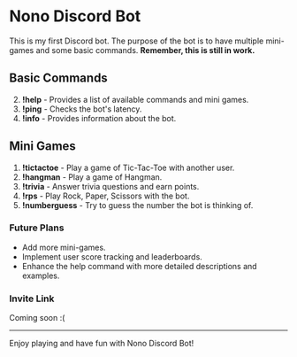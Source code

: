 # Nono Discord Bot

This is my first Discord bot. The purpose of the bot is to have multiple mini-games and some basic commands.
**Remember, this is still in work.**

## Basic Commands

2. **!help** - Provides a list of available commands and mini games.
3. **!ping** - Checks the bot's latency.
4. **!info** - Provides information about the bot.

## Mini Games

1. **!tictactoe** - Play a game of Tic-Tac-Toe with another user.
2. **!hangman** - Play a game of Hangman.
3. **!trivia** - Answer trivia questions and earn points.
4. **!rps** - Play Rock, Paper, Scissors with the bot.
5. **!numberguess** - Try to guess the number the bot is thinking of.

### Future Plans

- Add more mini-games.
- Implement user score tracking and leaderboards.
- Enhance the help command with more detailed descriptions and examples.

### Invite Link

Coming soon :(


---

Enjoy playing and have fun with Nono Discord Bot!
